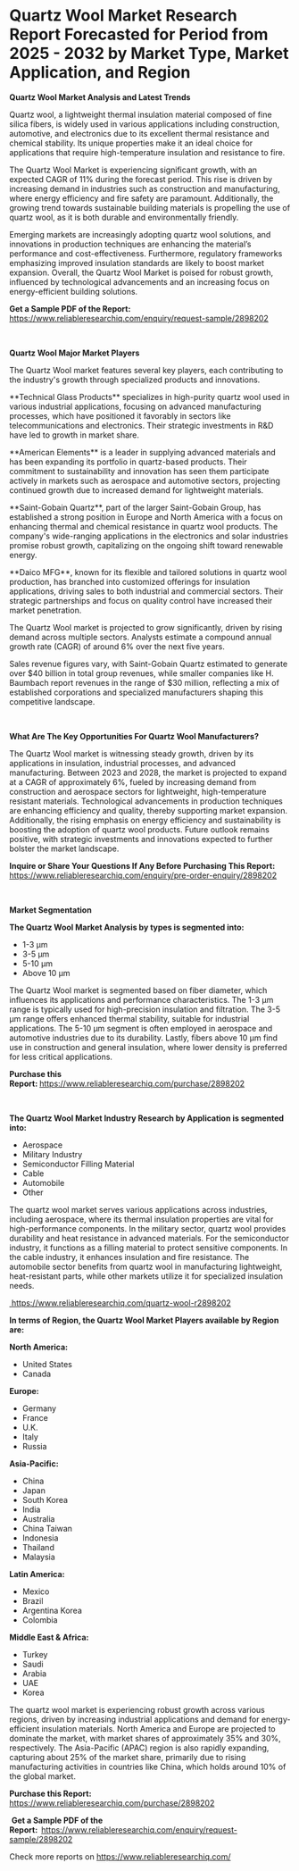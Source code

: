 <p><h1>Quartz Wool Market Research Report Forecasted for Period from 2025 -  2032 by Market Type, Market Application, and Region</h1></p><p><strong>Quartz Wool Market Analysis and Latest Trends</strong></p>
<p><p>Quartz wool, a lightweight thermal insulation material composed of fine silica fibers, is widely used in various applications including construction, automotive, and electronics due to its excellent thermal resistance and chemical stability. Its unique properties make it an ideal choice for applications that require high-temperature insulation and resistance to fire.</p><p>The Quartz Wool Market is experiencing significant growth, with an expected CAGR of 11% during the forecast period. This rise is driven by increasing demand in industries such as construction and manufacturing, where energy efficiency and fire safety are paramount. Additionally, the growing trend towards sustainable building materials is propelling the use of quartz wool, as it is both durable and environmentally friendly.</p><p>Emerging markets are increasingly adopting quartz wool solutions, and innovations in production techniques are enhancing the material’s performance and cost-effectiveness. Furthermore, regulatory frameworks emphasizing improved insulation standards are likely to boost market expansion. Overall, the Quartz Wool Market is poised for robust growth, influenced by technological advancements and an increasing focus on energy-efficient building solutions.</p></p>
<p><strong>Get a Sample PDF of the Report:&nbsp;</strong> <a href="https://www.reliableresearchiq.com/enquiry/request-sample/2898202?utm_campaign=3356&utm_medium=2&utm_source=Github&utm_content=ia&utm_term=15032025&utm_id=quartz-wool">https://www.reliableresearchiq.com/enquiry/request-sample/2898202</a></p>
<p>&nbsp;</p>
<p><strong>Quartz Wool Major Market Players</strong></p>
<p><p>The Quartz Wool market features several key players, each contributing to the industry's growth through specialized products and innovations. </p><p>**Technical Glass Products** specializes in high-purity quartz wool used in various industrial applications, focusing on advanced manufacturing processes, which have positioned it favorably in sectors like telecommunications and electronics. Their strategic investments in R&D have led to growth in market share.</p><p>**American Elements** is a leader in supplying advanced materials and has been expanding its portfolio in quartz-based products. Their commitment to sustainability and innovation has seen them participate actively in markets such as aerospace and automotive sectors, projecting continued growth due to increased demand for lightweight materials.</p><p>**Saint-Gobain Quartz**, part of the larger Saint-Gobain Group, has established a strong position in Europe and North America with a focus on enhancing thermal and chemical resistance in quartz wool products. The company's wide-ranging applications in the electronics and solar industries promise robust growth, capitalizing on the ongoing shift toward renewable energy.</p><p>**Daico MFG**, known for its flexible and tailored solutions in quartz wool production, has branched into customized offerings for insulation applications, driving sales to both industrial and commercial sectors. Their strategic partnerships and focus on quality control have increased their market penetration.</p><p>The Quartz Wool market is projected to grow significantly, driven by rising demand across multiple sectors. Analysts estimate a compound annual growth rate (CAGR) of around 6% over the next five years. </p><p>Sales revenue figures vary, with Saint-Gobain Quartz estimated to generate over $40 billion in total group revenues, while smaller companies like H. Baumbach report revenues in the range of $30 million, reflecting a mix of established corporations and specialized manufacturers shaping this competitive landscape.</p></p>
<p>&nbsp;</p>
<p><strong>What Are The Key Opportunities For Quartz Wool Manufacturers?</strong></p>
<p><p>The Quartz Wool market is witnessing steady growth, driven by its applications in insulation, industrial processes, and advanced manufacturing. Between 2023 and 2028, the market is projected to expand at a CAGR of approximately 6%, fueled by increasing demand from construction and aerospace sectors for lightweight, high-temperature resistant materials. Technological advancements in production techniques are enhancing efficiency and quality, thereby supporting market expansion. Additionally, the rising emphasis on energy efficiency and sustainability is boosting the adoption of quartz wool products. Future outlook remains positive, with strategic investments and innovations expected to further bolster the market landscape.</p></p>
<p><strong>Inquire or Share Your Questions If Any Before Purchasing This Report:</strong> <a href="https://www.reliableresearchiq.com/enquiry/pre-order-enquiry/2898202?utm_campaign=3356&utm_medium=2&utm_source=Github&utm_content=ia&utm_term=15032025&utm_id=quartz-wool">https://www.reliableresearchiq.com/enquiry/pre-order-enquiry/2898202</a></p>
<p>&nbsp;</p>
<p><strong>Market Segmentation</strong></p>
<p><strong>The Quartz Wool Market Analysis by types is segmented into:</strong></p>
<p><ul><li>1-3 μm</li><li>3-5 μm</li><li>5-10 μm</li><li>Above 10 μm</li></ul></p>
<p><p>The Quartz Wool market is segmented based on fiber diameter, which influences its applications and performance characteristics. The 1-3 μm range is typically used for high-precision insulation and filtration. The 3-5 μm range offers enhanced thermal stability, suitable for industrial applications. The 5-10 μm segment is often employed in aerospace and automotive industries due to its durability. Lastly, fibers above 10 μm find use in construction and general insulation, where lower density is preferred for less critical applications.</p></p>
<p><strong>Purchase this Report:&nbsp;</strong><a href="https://www.reliableresearchiq.com/purchase/2898202?utm_campaign=3356&utm_medium=2&utm_source=Github&utm_content=ia&utm_term=15032025&utm_id=quartz-wool">https://www.reliableresearchiq.com/purchase/2898202</a></p>
<p>&nbsp;</p>
<p><strong>The Quartz Wool Market Industry Research by Application is segmented into:</strong></p>
<p><ul><li>Aerospace</li><li>Military Industry</li><li>Semiconductor Filling Material</li><li>Cable</li><li>Automobile</li><li>Other</li></ul></p>
<p><p>The quartz wool market serves various applications across industries, including aerospace, where its thermal insulation properties are vital for high-performance components. In the military sector, quartz wool provides durability and heat resistance in advanced materials. For the semiconductor industry, it functions as a filling material to protect sensitive components. In the cable industry, it enhances insulation and fire resistance. The automobile sector benefits from quartz wool in manufacturing lightweight, heat-resistant parts, while other markets utilize it for specialized insulation needs.</p></p>
<p><a href="https://www.reliableresearchiq.com/quartz-wool-r2898202?utm_campaign=3356&utm_medium=2&utm_source=Github&utm_content=ia&utm_term=15032025&utm_id=quartz-wool">&nbsp;https://www.reliableresearchiq.com/quartz-wool-r2898202</a></p>
<p><strong>In terms of Region, the Quartz Wool Market Players available by Region are:</strong></p>
<p>
    <p> <strong> North America: </strong>
        <ul>
            <li>United States</li>
            <li>Canada</li>
        </ul>
        </p> 
    <p> <strong> Europe: </strong>
        <ul>
            <li>Germany</li>
            <li>France</li>
            <li>U.K.</li>
            <li>Italy</li>
            <li>Russia</li>
        </ul>
        </p> 
    <p> <strong> Asia-Pacific: </strong>
        <ul>
            <li>China</li>
            <li>Japan</li>
            <li>South Korea</li>
            <li>India</li>
            <li>Australia</li>
            <li>China Taiwan</li>
            <li>Indonesia</li>
            <li>Thailand</li>
            <li>Malaysia</li>
        </ul>
        </p> 
    <p> <strong> Latin America: </strong>
        <ul>
            <li>Mexico</li>
            <li>Brazil</li>
            <li>Argentina Korea</li>
            <li>Colombia</li>
        </ul>
        </p> 
    <p> <strong> Middle East & Africa: </strong>
        <ul>
            <li>Turkey</li>
            <li>Saudi</li>
            <li>Arabia</li>
            <li>UAE</li>
            <li>Korea</li>
        </ul>
    </p>
    </p>
<p><p>The quartz wool market is experiencing robust growth across various regions, driven by increasing industrial applications and demand for energy-efficient insulation materials. North America and Europe are projected to dominate the market, with market shares of approximately 35% and 30%, respectively. The Asia-Pacific (APAC) region is also rapidly expanding, capturing about 25% of the market share, primarily due to rising manufacturing activities in countries like China, which holds around 10% of the global market.</p></p>
<p><strong>Purchase this Report: </strong><a href="https://www.reliableresearchiq.com/purchase/2898202?utm_campaign=3356&utm_medium=2&utm_source=Github&utm_content=ia&utm_term=15032025&utm_id=quartz-wool">https://www.reliableresearchiq.com/purchase/2898202</a></p>
<p>&nbsp;<strong>Get a Sample PDF of the Report:&nbsp;&nbsp;</strong><a href="https://www.reliableresearchiq.com/enquiry/request-sample/2898202?utm_campaign=3356&utm_medium=2&utm_source=Github&utm_content=ia&utm_term=15032025&utm_id=quartz-wool">https://www.reliableresearchiq.com/enquiry/request-sample/2898202</a></p>
<p><strong></strong></p>
<p>Check more reports on <a href="https://www.reliableresearchiq.com/?utm_campaign=3356&utm_medium=2&utm_source=Github&utm_content=ia&utm_term=15032025&utm_id=quartz-wool">https://www.reliableresearchiq.com/</a></p>